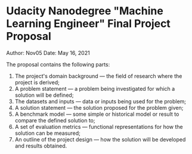
# Udacity Nanodegree "Machine Learning Engineer" Final Project Proposal

Author: Nov05
Date: May 16, 2021

The proposal contains the following parts:
1. The project's domain background — the field of research where the project is derived;
2. A problem statement — a problem being investigated for which a solution will be defined;
3. The datasets and inputs — data or inputs being used for the problem;
4. A solution statement — the solution proposed for the problem given;
5. A benchmark model — some simple or historical model or result to compare the defined solution to;
6. A set of evaluation metrics — functional representations for how the solution can be measured;
7. An outline of the project design — how the solution will be developed and results obtained.
